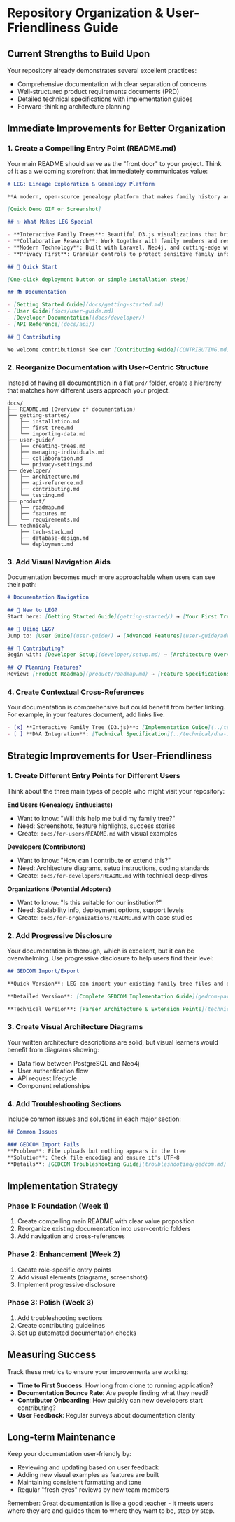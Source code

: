 # Repository Organization & User-Friendliness Guide

## Current Strengths to Build Upon

Your repository already demonstrates several excellent practices:
- Comprehensive documentation with clear separation of concerns
- Well-structured product requirements documents (PRD)
- Detailed technical specifications with implementation guides
- Forward-thinking architecture planning

## Immediate Improvements for Better Organization

### 1. Create a Compelling Entry Point (README.md)

Your main README should serve as the "front door" to your project. Think of it as a welcoming storefront that immediately communicates value:

```markdown
# LEG: Lineage Exploration & Genealogy Platform

**A modern, open-source genealogy platform that makes family history accessible to everyone.**

[Quick Demo GIF or Screenshot]

## ✨ What Makes LEG Special

- **Interactive Family Trees**: Beautiful D3.js visualizations that bring your family history to life
- **Collaborative Research**: Work together with family members and researchers
- **Modern Technology**: Built with Laravel, Neo4j, and cutting-edge web technologies
- **Privacy First**: Granular controls to protect sensitive family information

## 🚀 Quick Start

[One-click deployment button or simple installation steps]

## 📚 Documentation

- [Getting Started Guide](docs/getting-started.md)
- [User Guide](docs/user-guide.md)
- [Developer Documentation](docs/developer/)
- [API Reference](docs/api/)

## 🤝 Contributing

We welcome contributions! See our [Contributing Guide](CONTRIBUTING.md) for details.
```

### 2. Reorganize Documentation with User-Centric Structure

Instead of having all documentation in a flat `prd/` folder, create a hierarchy that matches how different users approach your project:

```
docs/
├── README.md (Overview of documentation)
├── getting-started/
│   ├── installation.md
│   ├── first-tree.md
│   └── importing-data.md
├── user-guide/
│   ├── creating-trees.md
│   ├── managing-individuals.md
│   ├── collaboration.md
│   └── privacy-settings.md
├── developer/
│   ├── architecture.md
│   ├── api-reference.md
│   ├── contributing.md
│   └── testing.md
├── product/
│   ├── roadmap.md
│   ├── features.md
│   └── requirements.md
└── technical/
    ├── tech-stack.md
    ├── database-design.md
    └── deployment.md
```

### 3. Add Visual Navigation Aids

Documentation becomes much more approachable when users can see their path:

```markdown
# Documentation Navigation

## 👋 New to LEG?
Start here: [Getting Started Guide](getting-started/) → [Your First Tree](getting-started/first-tree.md)

## 👥 Using LEG?
Jump to: [User Guide](user-guide/) → [Advanced Features](user-guide/advanced/)

## 🔧 Contributing?
Begin with: [Developer Setup](developer/setup.md) → [Architecture Overview](developer/architecture.md)

## 📋 Planning Features?
Review: [Product Roadmap](product/roadmap.md) → [Feature Specifications](product/features.md)
```

### 4. Create Contextual Cross-References

Your documentation is comprehensive but could benefit from better linking. For example, in your features document, add links like:

```markdown
- [x] **Interactive Family Tree (D3.js)**: [Implementation Guide](../technical/d3-implementation.md) | [User Guide](../user-guide/tree-visualization.md)
- [ ] **DNA Integration**: [Technical Specification](../technical/dna-integration.md) | [User Stories](../product/dna-user-stories.md)
```

## Strategic Improvements for User-Friendliness

### 1. Create Different Entry Points for Different Users

Think about the three main types of people who might visit your repository:

**End Users (Genealogy Enthusiasts)**
- Want to know: "Will this help me build my family tree?"
- Need: Screenshots, feature highlights, success stories
- Create: `docs/for-users/README.md` with visual examples

**Developers (Contributors)**
- Want to know: "How can I contribute or extend this?"
- Need: Architecture diagrams, setup instructions, coding standards
- Create: `docs/for-developers/README.md` with technical deep-dives

**Organizations (Potential Adopters)**
- Want to know: "Is this suitable for our institution?"
- Need: Scalability info, deployment options, support levels
- Create: `docs/for-organizations/README.md` with case studies

### 2. Add Progressive Disclosure

Your documentation is thorough, which is excellent, but it can be overwhelming. Use progressive disclosure to help users find their level:

```markdown
## GEDCOM Import/Export

**Quick Version**: LEG can import your existing family tree files and export your data.

**Detailed Version**: [Complete GEDCOM Implementation Guide](gedcom-parsing.md)

**Technical Version**: [Parser Architecture & Extension Points](technical/gedcom-parser.md)
```

### 3. Create Visual Architecture Diagrams

Your written architecture descriptions are solid, but visual learners would benefit from diagrams showing:
- Data flow between PostgreSQL and Neo4j
- User authentication flow
- API request lifecycle
- Component relationships

### 4. Add Troubleshooting Sections

Include common issues and solutions in each major section:

```markdown
## Common Issues

### GEDCOM Import Fails
**Problem**: File uploads but nothing appears in the tree
**Solution**: Check file encoding and ensure it's UTF-8
**Details**: [GEDCOM Troubleshooting Guide](troubleshooting/gedcom.md)
```

## Implementation Strategy

### Phase 1: Foundation (Week 1)
1. Create compelling main README with clear value proposition
2. Reorganize existing documentation into user-centric folders
3. Add navigation and cross-references

### Phase 2: Enhancement (Week 2)
1. Create role-specific entry points
2. Add visual elements (diagrams, screenshots)
3. Implement progressive disclosure

### Phase 3: Polish (Week 3)
1. Add troubleshooting sections
2. Create contributing guidelines
3. Set up automated documentation checks

## Measuring Success

Track these metrics to ensure your improvements are working:
- **Time to First Success**: How long from clone to running application?
- **Documentation Bounce Rate**: Are people finding what they need?
- **Contributor Onboarding**: How quickly can new developers start contributing?
- **User Feedback**: Regular surveys about documentation clarity

## Long-term Maintenance

Keep your documentation user-friendly by:
- Reviewing and updating based on user feedback
- Adding new visual examples as features are built
- Maintaining consistent formatting and tone
- Regular "fresh eyes" reviews by new team members

Remember: Great documentation is like a good teacher - it meets users where they are and guides them to where they want to be, step by step.